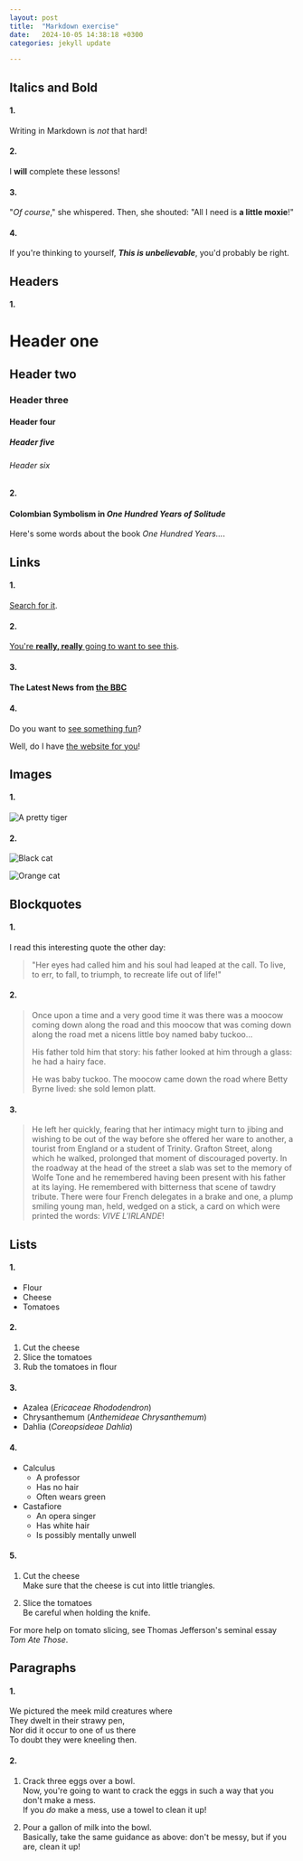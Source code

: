 ```yaml
---
layout: post
title:  "Markdown exercise"
date:   2024-10-05 14:38:18 +0300
categories: jekyll update

---
```

## <Taosheng Li> 


##  Italics and Bold

#### 1.   
Writing in Markdown is _not_ that hard!
#### 2.   
I **will** complete these lessons!
#### 3.   
"_Of course_," she whispered. Then, she shouted: "All I need is **a little moxie**!"
#### 4.   
If you're thinking to yourself, **_This is unbelievable_**, you'd probably be right.


## Headers

#### 1.   
# Header one
## Header two
### Header three
#### Header four
##### Header five
###### Header six

#### 2.   
#### Colombian Symbolism in _One Hundred Years of Solitude_
Here's some words about the book _One Hundred Years..._.


## Links

#### 1.  
[Search for it](https://www.google.com).
#### 2.  
[You're **really, really** going to want to see this](https://www.dailykitten.com).
#### 3.  
#### The Latest News from [the BBC](https://www.bbc.com/news)
#### 4.   
Do you want to [see something fun][a fun place]?

[a fun place]: https://www.zombo.com
Well, do I have [the website for you][another fun place]!

[another fun place]: https://www.stumbleupon.com


## Images
#### 1.    
![A pretty tiger](https://upload.wikimedia.org/wikipedia/commons/5/56/Tiger.50.jpg)
#### 2.   
![Black cat][Black]

[Black]: https://upload.wikimedia.org/wikipedia/commons/a/a3/81_INF_DIV_SSI.jpg

![Orange cat][Orange]

[Orange]: http://icons.iconarchive.com/icons/google/noto-emoji-animals-nature/256/22221-cat-icon.png


## Blockquotes

#### 1.    
I read this interesting quote the other day:
> "Her eyes had called him and his soul had leaped at the call. To live, to err, to fall, to triumph, to recreate life out of life!"

#### 2.  
> Once upon a time and a very good time it was there was a moocow coming down along the road and this moocow that was coming down along the road met a nicens little boy named baby tuckoo...
> 
> His father told him that story: his father looked at him through a glass: he had a hairy face.
>
> He was baby tuckoo. The moocow came down the road where Betty Byrne lived: she sold lemon platt.

#### 3.  
> He left her quickly, fearing that her intimacy might turn to jibing and wishing to be out of the way before she offered her ware to another, a tourist from England or a student of Trinity. Grafton Street, along which he walked, prolonged that moment of discouraged poverty. In the roadway at the head of the street a slab was set to the memory of Wolfe Tone and he remembered having been present with his father at its laying. He remembered with bitterness that scene of tawdry tribute. There were four French delegates in a brake and one, a plump smiling young man, held, wedged on a stick, a card on which were printed the words: _VIVE L'IRLANDE_!


## Lists

#### 1.   
* Flour
* Cheese
* Tomatoes

#### 2.   
1. Cut the cheese
2. Slice the tomatoes
3. Rub the tomatoes in flour

#### 3.  
* Azalea (_Ericaceae Rhododendron_)
* Chrysanthemum (_Anthemideae Chrysanthemum_)
* Dahlia (_Coreopsideae Dahlia_)

#### 4.  
* Calculus 
  * A professor 
  * Has no hair 
  * Often wears green
* Castafiore
  * An opera singer 
  * Has white hair 
  * Is possibly mentally unwell

#### 5.  
1. Cut the cheese    
Make sure that the cheese is cut into little triangles.

2. Slice the tomatoes    
Be careful when holding the knife.

For more help on tomato slicing, see Thomas Jefferson's seminal essay _Tom Ate Those_.
 

## Paragraphs

#### 1.   
We pictured the meek mild creatures where   
They dwelt in their strawy pen,  
Nor did it occur to one of us there  
To doubt they were kneeling then.



#### 2.  
1. Crack three eggs over a bowl.  
Now, you're going to want to crack the eggs in such a way that you don't make a mess.  
If you _do_ make a mess, use a towel to clean it up!

2. Pour a gallon of milk into the bowl.  
Basically, take the same guidance as above: don't be messy, but if you are, clean it up!
